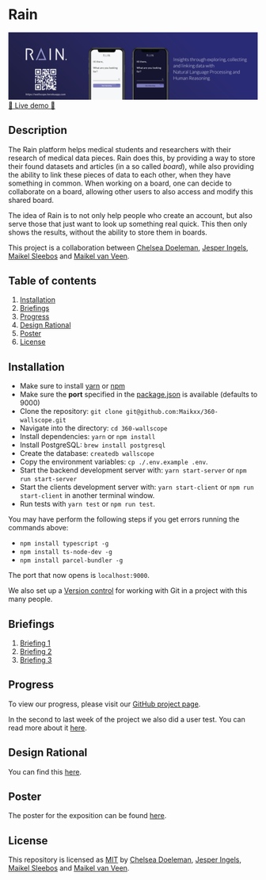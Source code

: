# Rain

[![Application banner](./docs/assets/banner.png)](https://wallscope.herokuapp.com/)
[🚀 Live demo 🚀](https://wallscope.herokuapp.com/)

## Description

The Rain platform helps medical students and researchers with their research of medical data pieces.
Rain does this, by providing a way to store their found datasets and articles (in a so called _board_), while also providing the ability to link these pieces of data to each other, when they have something in common.
When working on a board, one can decide to collaborate on a board, allowing other users to also access and modify this shared board.

The idea of Rain is to not only help people who create an account, but also serve those that just want to look up something real quick. This then only shows the results, without the ability to store them in boards.

This project is a collaboration between [Chelsea Doeleman](https://github.com/ChelseaDoeleman), [Jesper Ingels](https://github.com/JesperIngels), [Maikel Sleebos](https://github.com/Senpaizuri) and [Maikel van Veen](https://github.com/maikxx).

## Table of contents

1. [Installation](#Installation)
2. [Briefings](#Briefings)
3. [Progress](#Progress)
4. [Design Rational](#Design-Rational)
5. [Poster](#Poster)
6. [License](#License)

## Installation

* Make sure to install [yarn](https://yarnpkg.com/en/) or [npm](https://www.npmjs.com)
* Make sure the **port** specified in the [package.json](package.json) is available (defaults to 9000)
* Clone the repository: `git clone git@github.com:Maikxx/360-wallscope.git`
* Navigate into the directory: `cd 360-wallscope`
* Install dependencies: `yarn` or `npm install`
* Install PostgreSQL: `brew install postgresql`
* Create the database: `createdb wallscope`
* Copy the environment variables: `cp ./.env.example .env`.
* Start the backend development server with: `yarn start-server` or `npm run start-server`
* Start the clients development server with: `yarn start-client` or `npm run start-client` in another terminal window.
* Run tests with `yarn test` or `npm run test`.

You may have perform the following steps if you get errors running the commands above:

* `npm install typescript -g`
* `npm install ts-node-dev -g`
* `npm install parcel-bundler -g`

The port that now opens is `localhost:9000`.

We also set up a [Version control](./docs/guidelines/VERSION_CONTROL.md) for working with Git in a project with this many people.

## Briefings

1. [Briefing 1](./docs/BRIEFING_1.md)
2. [Briefing 2](./docs/BRIEFING_2_WALLSCOPE.md)
3. [Briefing 3](./docs/BRIEFING_3.md)

## Progress

To view our progress, please visit our [GitHub project page](https://github.com/Maikxx/360-wallscope/projects/1).

In the second to last week of the project we also did a user test. You can read more about it [here](./docs/USER_TEST.md).

## Design Rational

You can find this [here](./docs/DESIGN_RATIONAL.md).

## Poster

The poster for the exposition can be found [here](./docs/poster/Poster-final.pdf).

## License

This repository is licensed as [MIT](LICENSE) by [Chelsea Doeleman](https://github.com/ChelseaDoeleman), [Jesper Ingels](https://github.com/JesperIngels), [Maikel Sleebos](https://github.com/Senpaizuri) and [Maikel van Veen](https://github.com/maikxx).